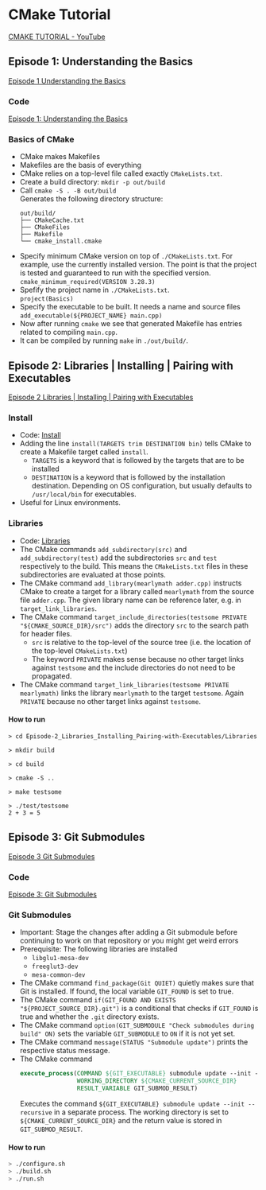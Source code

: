 # CMake Tutorial
[CMAKE TUTORIAL - YouTube](https://www.youtube.com/playlist?list=PLalVdRk2RC6o5GHu618ARWh0VO0bFlif4)

## Episode 1: Understanding the Basics
[Episode 1 Understanding the Basics](https://www.youtube.com/watch?v=nlKcXPUJGwA)

### Code
[Episode 1: Understanding the Basics](./Episode-1_Understanding-The-Basics)

### Basics of CMake
- CMake makes Makefiles
- Makefiles are the basis of everything
- CMake relies on a top-level file called exactly `CMakeLists.txt`.
- Create a build directory: `mkdir -p out/build`
- Call `cmake -S . -B out/build`  
  Generates the following directory structure:
  ```
  out/build/
  ├── CMakeCache.txt
  ├── CMakeFiles
  ├── Makefile
  └── cmake_install.cmake
  ```
- Specify minimum CMake version on top of `./CMakeLists.txt`. For example, use the currently installed version. The point is that the project is tested and guaranteed to run with the specified version.  
`cmake_minimum_required(VERSION 3.28.3)`
- Spefify the project name in `./CMakeLists.txt`.  
  `project(Basics)`
- Specify the executable to be built. It needs a name and source files  
  `add_executable(${PROJECT_NAME} main.cpp)`
- Now after running `cmake` we see that generated Makefile has entries related to compiling `main.cpp`.
- It can be compiled by running `make` in `./out/build/`.

## Episode 2: Libraries | Installing | Pairing with Executables
[Episode 2 Libraries | Installing | Pairing with Executables](https://www.youtube.com/watch?v=DDHCEE_PHOU)

### Install
- Code: [Install](./Episode-2_Libraries_Installing_Pairing-with-Executables/Install)
- Adding the line `install(TARGETS trim DESTINATION bin)` tells CMake to create a Makefile target called `install`.
  - `TARGETS` is a keyword that is followed by the targets that are to be installed
  - `DESTINATION` is a keyword that is followed by the installation destination. Depending on OS configuration, but usually defaults to `/usr/local/bin` for executables.
- Useful for Linux environments.

### Libraries
- Code: [Libraries](./Episode-2_Libraries_Installing_Pairing-with-Executables/Libraries)
- The CMake commands `add_subdirectory(src)` and `add_subdirectory(test)` add the subdirectories `src` and `test` respectively to the build. This means the `CMakeLists.txt` files in these subdirectories are evaluated at those points.
- The CMake command `add_library(mearlymath adder.cpp)` instructs CMake to create a target for a library called `mearlymath` from the source file `adder.cpp`. The given library name can be reference later, e.g. in `target_link_libraries`.
- The CMake command `target_include_directories(testsome PRIVATE "${CMAKE_SOURCE_DIR}/src")` adds the directory `src` to the search path for header files.
  - `src` is relative to the top-level of the source tree (i.e. the location of the top-level `CMakeLists.txt`)
  - The keyword `PRIVATE` makes sense because no other target links against `testsome` and the include directories do not need to be propagated.
- The CMake command `target_link_libraries(testsome PRIVATE mearlymath)` links the library `mearlymath` to the target `testsome`. Again `PRIVATE` because no other target links against `testsome`.

#### How to run
```
> cd Episode-2_Libraries_Installing_Pairing-with-Executables/Libraries

> mkdir build

> cd build

> cmake -S ..

> make testsome

> ./test/testsome
2 + 3 = 5
```

## Episode 3: Git Submodules
[Episode 3 Git Submodules](https://www.youtube.com/watch?v=ED-WUk440qc)

### Code
[Episode 3: Git Submodules](./Episode-3_Git-Submodules)

### Git Submodules
- Important: Stage the changes after adding a Git submodule before continuing to work on that repository or you might get weird errors
- Prerequisite: The following libraries are installed
  - `libglu1-mesa-dev`
  - `freeglut3-dev`
  - `mesa-common-dev`
- The CMake command `find_package(Git QUIET)` quietly makes sure that Git is installed. If found, the local variable `GIT_FOUND` is set to true.
- The CMake command `if(GIT_FOUND AND EXISTS "${PROJECT_SOURCE_DIR}.git")` is a conditional that checks if `GIT_FOUND` is true and whether the `.git` directory exists.
- The CMake command `option(GIT_SUBMODULE "Check submodules during build" ON)` sets the variable `GIT_SUBMODULE` to `ON` if it is not yet set.
- The CMake command `message(STATUS "Submodule update")` prints the respective status message.
- The CMake command
  ```cmake
  execute_process(COMMAND ${GIT_EXECUTABLE} submodule update --init --recursive
                  WORKING_DIRECTORY ${CMAKE_CURRENT_SOURCE_DIR}
                  RESULT_VARIABLE GIT_SUBMOD_RESULT)
  ```
  Executes the command `${GIT_EXECUTABLE} submodule update --init --recursive` in a separate process. The working directory is set to `${CMAKE_CURRENT_SOURCE_DIR}` and the return value is stored in `GIT_SUBMOD_RESULT`.

#### How to run
```bash
> ./configure.sh
> ./build.sh
> ./run.sh
```
